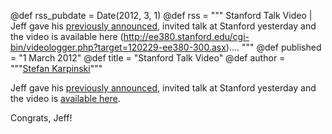 @def rss_pubdate = Date(2012, 3, 1)
@def rss = """ Stanford Talk Video | Jeff gave his [previously announced](/blog/2012-02-27-talk-announcement/), invited talk at Stanford yesterday and the video is available here (http://ee380.stanford.edu/cgi-bin/videologger.php?target=120229-ee380-300.asx).... """
@def published = "1 March 2012"
@def title = "Stanford Talk Video"
@def author = """<a href="http://karpinski.org/">Stefan Karpinski</a>"""

Jeff gave his [previously announced](blog/2012-02-27-talk-announcement/), invited talk at Stanford yesterday and the video is [available here](http://ee380.stanford.edu/cgi-bin/videologger.php?target=120229-ee380-300.asx).

Congrats, Jeff!
